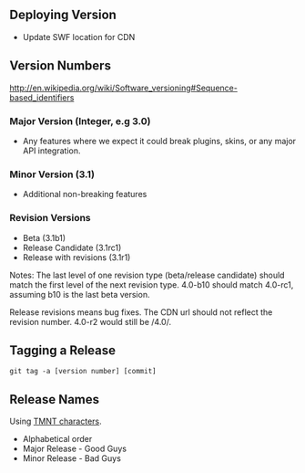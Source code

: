 Deploying Version
-----------------
- Update SWF location for CDN

Version Numbers
---------------
http://en.wikipedia.org/wiki/Software_versioning#Sequence-based_identifiers

### Major Version (Integer, e.g 3.0)
- Any features where we expect it could break plugins, skins, or any major API integration.

### Minor Version (3.1)
- Additional non-breaking features

### Revision Versions

- Beta (3.1b1)
- Release Candidate (3.1rc1)
- Release with revisions (3.1r1)

Notes:
The last level of one revision type (beta/release candidate) should match the first level of the next revision type. 4.0-b10 should match 4.0-rc1, assuming b10 is the last beta version.

Release revisions means bug fixes. The CDN url should not reflect the revision number. 4.0-r2 would still be /4.0/.

Tagging a Release
-----------------
`git tag -a [version number] [commit]`

Release Names
-------------
Using [TMNT characters](http://en.wikipedia.org/wiki/List_of_Teenage_Mutant_Ninja_Turtles_characters).

- Alphabetical order
- Major Release - Good Guys
- Minor Release - Bad Guys